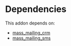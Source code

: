 # Dependencies

This addon depends on:

- [mass_mailing_crm](../../odoo-bringout-oca-ocb-mass_mailing_crm)
- [mass_mailing_sms](../../odoo-bringout-oca-ocb-mass_mailing_sms)
